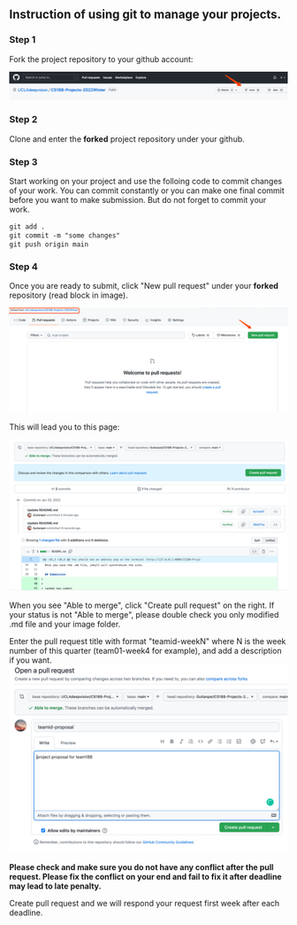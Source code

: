 ## Instruction of using git to manage your projects.

### Step 1

Fork the project repository to your github account:

![fork](/assets/images/UCLAdeepvision/fork.png)

### Step 2

Clone and enter the **forked** project repository under your github.

### Step 3

Start working on your project and use the folloing code to commit changes of your work. You can commit constantly or you can make one final commit before you want to make submission. But do not forget to commit your work.
```
git add .
git commit -m "some changes"
git push origin main
```

### Step 4

Once you are ready to submit, click "New pull request" under your **forked** repository (read block in image).

![pull1](/assets/images/UCLAdeepvision/pull_request.png)

This will lead you to this page:

![pull2](/assets/images/UCLAdeepvision/make_request.png)

When you see "Able to merge", click "Create pull request" on the right. If your status is not "Able to merge", please double check you only modified .md file and your image folder.

Enter the pull request title with format "teamid-weekN" where N is the week number of this quarter (team01-week4 for example), and add a description if you want.
![pull2](/assets/images/UCLAdeepvision/comment_pull_request.png)

**Please check and make sure you do not have any conflict after the pull request. Please fix the conflict on your end and fail to fix it after deadline may lead to late penalty.**

Create pull request and we will respond your request first week after each deadline.
